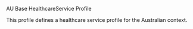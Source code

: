 AU Base HealthcareService Profile

This profile defines a healthcare service profile for the Australian context.


